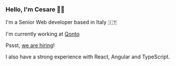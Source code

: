 ### Hello, I'm Cesare 👨‍💻

I'm a Senior Web developer based in Italy 🇮🇹

I'm currently working at [Qonto](qonto.com)

Pssst, [we are hiring](https://refer.hellotrusty.io/l8rcz4a0zy)! 

I also have a strong experience with React, Angular and TypeScript.


<!--
**crushjz/crushjz** is a ✨ _special_ ✨ repository because its `README.md` (this file) appears on your GitHub profile.

Here are some ideas to get you started:

- 🔭 I’m currently working on ...
- 🌱 I’m currently learning ...
- 👯 I’m looking to collaborate on ...
- 🤔 I’m looking for help with ...
- 💬 Ask me about ...
- 📫 How to reach me: ...
- 😄 Pronouns: ...
- ⚡ Fun fact: ...
-->

